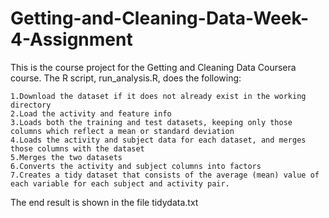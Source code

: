 # Getting-and-Cleaning-Data-Week-4-Assignment

This is the course project for the Getting and Cleaning Data Coursera course. The R script, run_analysis.R, does the following:

    1.Download the dataset if it does not already exist in the working directory
    2.Load the activity and feature info
    3.Loads both the training and test datasets, keeping only those columns which reflect a mean or standard deviation
    4.Loads the activity and subject data for each dataset, and merges those columns with the dataset
    5.Merges the two datasets
    6.Converts the activity and subject columns into factors
    7.Creates a tidy dataset that consists of the average (mean) value of each variable for each subject and activity pair.

The end result is shown in the file tidydata.txt
